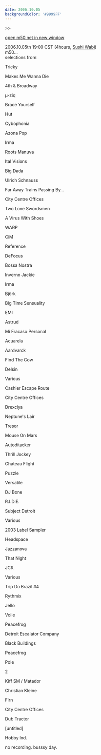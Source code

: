```yaml
---
date: 2006.10.05
backgroundColor: '#9999FF'
---
```


\>>

[open m50.net in new window](http://m50.net/)

2006.10.05th 19:00 CST (4hours, [Sushi Wabi](http://www.sushiwabi.com/))  
m50...  
selections from:  

Tricky

Makes Me Wanna Die

4th & Broadway

µ-ziq

Brace Yourself

Hut

Cybophonia

Azona Pop

Irma

Roots Manuva

Ital Visions

Big Dada

Ulrich Schnauss

Far Away Trains Passing By...

City Centre Offices

Two Lone Swordsmen

A Virus With Shoes

WARP

CiM

Reference

DeFocus

Bossa Nostra

Inverno Jackie

Irma

Björk

Big Time Sensuality

EMI

Astrud

Mi Fracaso Personal

Acuarela

Aardvarck

Find The Cow

Delsin

Various

Cashier Escape Route

City Centre Offices

Drexciya

Neptune's Lair

Tresor

Mouse On Mars

Autoditacker

Thrill Jockey

Chateau Flight

Puzzle

Versatile

DJ Bone

R.I.D.E.

Subject Detroit

Various

2003 Label Sampler

Headspace

Jazzanova

That Night

JCR

Various

Trip Do Brazil #4

Rythmix

Jello

Voile

Peacefrog

Detroit Escalator Company

Black Buildings

Peacefrog

Pole

2

Kiff SM / Matador

Christian Kleine

Firn

City Centre Offices

Dub Tractor

\[untitled\]

Hobby Ind.

no recording. busssy day.